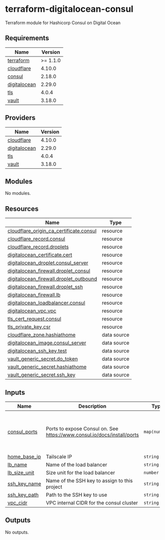 # terraform-digitalocean-consul
Terraform module for Hashicorp Consul on Digital Ocean

<!-- BEGIN_TF_DOCS -->
## Requirements

| Name | Version |
|------|---------|
| <a name="requirement_terraform"></a> [terraform](#requirement\_terraform) | >= 1.1.0 |
| <a name="requirement_cloudflare"></a> [cloudflare](#requirement\_cloudflare) | 4.10.0 |
| <a name="requirement_consul"></a> [consul](#requirement\_consul) | 2.18.0 |
| <a name="requirement_digitalocean"></a> [digitalocean](#requirement\_digitalocean) | 2.29.0 |
| <a name="requirement_tls"></a> [tls](#requirement\_tls) | 4.0.4 |
| <a name="requirement_vault"></a> [vault](#requirement\_vault) | 3.18.0 |

## Providers

| Name | Version |
|------|---------|
| <a name="provider_cloudflare"></a> [cloudflare](#provider\_cloudflare) | 4.10.0 |
| <a name="provider_digitalocean"></a> [digitalocean](#provider\_digitalocean) | 2.29.0 |
| <a name="provider_tls"></a> [tls](#provider\_tls) | 4.0.4 |
| <a name="provider_vault"></a> [vault](#provider\_vault) | 3.18.0 |

## Modules

No modules.

## Resources

| Name | Type |
|------|------|
| [cloudflare_origin_ca_certificate.consul](https://registry.terraform.io/providers/cloudflare/cloudflare/4.10.0/docs/resources/origin_ca_certificate) | resource |
| [cloudflare_record.consul](https://registry.terraform.io/providers/cloudflare/cloudflare/4.10.0/docs/resources/record) | resource |
| [cloudflare_record.droplets](https://registry.terraform.io/providers/cloudflare/cloudflare/4.10.0/docs/resources/record) | resource |
| [digitalocean_certificate.cert](https://registry.terraform.io/providers/digitalocean/digitalocean/2.29.0/docs/resources/certificate) | resource |
| [digitalocean_droplet.consul_server](https://registry.terraform.io/providers/digitalocean/digitalocean/2.29.0/docs/resources/droplet) | resource |
| [digitalocean_firewall.droplet_consul](https://registry.terraform.io/providers/digitalocean/digitalocean/2.29.0/docs/resources/firewall) | resource |
| [digitalocean_firewall.droplet_outbound](https://registry.terraform.io/providers/digitalocean/digitalocean/2.29.0/docs/resources/firewall) | resource |
| [digitalocean_firewall.droplet_ssh](https://registry.terraform.io/providers/digitalocean/digitalocean/2.29.0/docs/resources/firewall) | resource |
| [digitalocean_firewall.lb](https://registry.terraform.io/providers/digitalocean/digitalocean/2.29.0/docs/resources/firewall) | resource |
| [digitalocean_loadbalancer.consul](https://registry.terraform.io/providers/digitalocean/digitalocean/2.29.0/docs/resources/loadbalancer) | resource |
| [digitalocean_vpc.vpc](https://registry.terraform.io/providers/digitalocean/digitalocean/2.29.0/docs/resources/vpc) | resource |
| [tls_cert_request.consul](https://registry.terraform.io/providers/hashicorp/tls/4.0.4/docs/resources/cert_request) | resource |
| [tls_private_key.csr](https://registry.terraform.io/providers/hashicorp/tls/4.0.4/docs/resources/private_key) | resource |
| [cloudflare_zone.hashiathome](https://registry.terraform.io/providers/cloudflare/cloudflare/4.10.0/docs/data-sources/zone) | data source |
| [digitalocean_image.consul_server](https://registry.terraform.io/providers/digitalocean/digitalocean/2.29.0/docs/data-sources/image) | data source |
| [digitalocean_ssh_key.test](https://registry.terraform.io/providers/digitalocean/digitalocean/2.29.0/docs/data-sources/ssh_key) | data source |
| [vault_generic_secret.do_token](https://registry.terraform.io/providers/hashicorp/vault/3.18.0/docs/data-sources/generic_secret) | data source |
| [vault_generic_secret.hashiathome](https://registry.terraform.io/providers/hashicorp/vault/3.18.0/docs/data-sources/generic_secret) | data source |
| [vault_generic_secret.ssh_key](https://registry.terraform.io/providers/hashicorp/vault/3.18.0/docs/data-sources/generic_secret) | data source |

## Inputs

| Name | Description | Type | Default | Required |
|------|-------------|------|---------|:--------:|
| <a name="input_consul_ports"></a> [consul\_ports](#input\_consul\_ports) | Ports to expose Consul on. See https://www.consul.io/docs/install/ports | `map(number)` | <pre>{<br>  "dns": 8600,<br>  "http": 8500,<br>  "serf-lan": 8301,<br>  "server": 8300<br>}</pre> | no |
| <a name="input_home_base_ip"></a> [home\_base\_ip](#input\_home\_base\_ip) | Tailscale IP | `string` | n/a | yes |
| <a name="input_lb_name"></a> [lb\_name](#input\_lb\_name) | Name of the load balancer | `string` | `"consul-lb"` | no |
| <a name="input_lb_size_unit"></a> [lb\_size\_unit](#input\_lb\_size\_unit) | Size unit for the load balancer | `number` | `1` | no |
| <a name="input_ssh_key_name"></a> [ssh\_key\_name](#input\_ssh\_key\_name) | Name of the SSH key to assign to this project | `string` | `"consul-key"` | no |
| <a name="input_ssh_key_path"></a> [ssh\_key\_path](#input\_ssh\_key\_path) | Path to the SSH key to use | `string` | `"~/.ssh/dokey.pub"` | no |
| <a name="input_vpc_cidr"></a> [vpc\_cidr](#input\_vpc\_cidr) | VPC internal CIDR for the consul cluster | `string` | `"10.10.20.0/24"` | no |

## Outputs

No outputs.
<!-- END_TF_DOCS -->